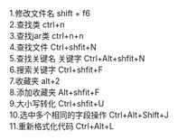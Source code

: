 1.修改文件名   shift + f6  
2.查找类     ctrl+n  
3.查找jar类  ctrl+n+n  
4.查找文件  Ctrl+shfit+N  
5.查找关键名 关键字  Ctrl+Alt+shfit+N  
6.搜索关键字    Ctrl+shfit+F   
7.收藏夹   alt+2  
8.添加收藏夹 Alt+shfit+F  
9.大小写转化   Ctrl+shfit+U  
10.选中多个相同的字段操作  Ctrl+Alt+Shift+J  
11.重新格式化代码   Ctrl+Alt+L  